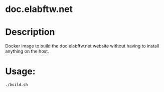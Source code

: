 # doc.elabftw.net

# Description

Docker image to build the doc.elabftw.net website without having to install anything on the host.

# Usage:

`./build.sh`
